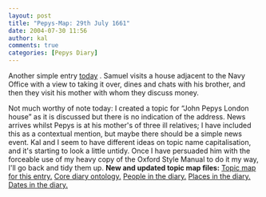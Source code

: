 ```yaml
---
layout: post
title: "Pepys-Map: 29th July 1661"
date: 2004-07-30 11:56
author: kal
comments: true
categories: [Pepys Diary]
---
```

Another simple entry <a href="http://www.pepysdiary.com/archive/1661/07/29/index.php">today</a> .  Samuel visits a house adjacent to the Navy Office with a view to taking it over, dines and chats with his brother, and then they visit his mother with whom they discuss money.

<!--more-->
Not much worthy of note today: I created a topic for &#x201c;John Pepys London house&#x201d; as it is discussed but there is no indication of the address.  News arrives whilst Pepys is at his mother's of three ill relatives; I have included this as a contextual mention, but maybe there should be a simple news event.
Kal and I seem to have different ideas on topic name capitalisation, and it's starting to look a little untidy.  Once I have persuaded him with the forceable use of my heavy copy of the Oxford Style Manual to do it my way, I'll go back and tidy them up.
<b>New and updated topic map files:</b>
<a href="http://www.techquila.com/blog/archives/16610729.ltm">Topic map for this entry.</a>
<a href="http://www.techquila.com/blog/archives/pepys-diary-ontology.ltm">Core diary ontology.</a>
<a href="http://www.techquila.com/blog/archives/pepys-diary-people.ltm">People in the diary.</a>
<a href="http://www.techquila.com/blog/archives/pepys-diary-places.ltm">Places in the diary.</a>
<a href="http://www.techquila.com/blog/archives/pepys-diary-dates.ltm">Dates in the diary.</a>

